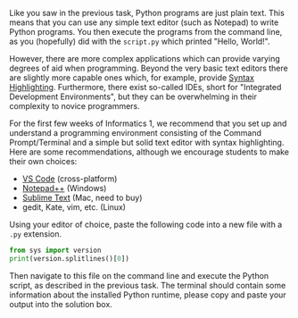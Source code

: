 Like you saw in the previous task, Python programs are just plain text. This means that you can use any simple text editor (such as Notepad) to write Python programs. You then execute the programs from the command line, as you (hopefully) did with the `script.py` which printed "Hello, World!".

However, there are more complex applications which can provide varying degrees of aid when programming. Beyond the very basic text editors there are slightly more capable ones which, for example, provide [Syntax Highlighting](https://en.wikipedia.org/wiki/Syntax_highlighting). Furthermore, there exist so-called IDEs, short for "Integrated Development Environments", but they can be overwhelming in their complexity to novice programmers.

For the first few weeks of Informatics 1, we recommend that you set up and understand a programming environment consisting of the Command Prompt/Terminal and a simple but solid text editor with syntax highlighting. Here are some recommendations, although we encourage students to make their own choices:

 - [VS Code](https://code.visualstudio.com/) (cross-platform)
 - [Notepad++](https://notepad-plus-plus.org/) (Windows)
 - [Sublime Text](https://www.sublimetext.com/) (Mac, need to buy)
 - gedit, Kate, vim, etc. (Linux)

Using your editor of choice, paste the following code into a new file with a `.py` extension.

```python
from sys import version
print(version.splitlines()[0])
```

Then navigate to this file on the command line and execute the Python script, as described in the previous task. The terminal should contain some information about the installed Python runtime, please copy and paste your output into the solution box.

